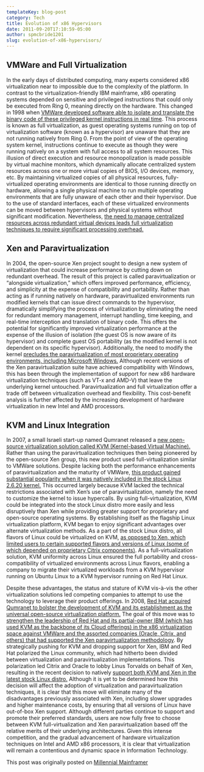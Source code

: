 ```yaml
---
templateKey: blog-post
category: Tech
title: Evolution of x86 Hypervisors
date: 2011-09-20T17:10:59-05:00
author: spmcbride1201
slug: evolution-of-x86-hypervisors/
---
```


## VMWare and Full Virtualization

In the early days of distributed computing, many experts considered x86 virtualization near to impossible due to the complexity of the platform. In contrast to the virtualization-friendly IBM mainframe, x86 operating systems depended on sensitive and privileged instructions that could only be executed from Ring 0, meaning directly on the hardware. This changed in 1998 when <a href="https://web.archive.org/web/20181210173035/http://www.vmware.com/files/pdf/VMware_paravirtualization.pdf" target="_blank">VMWare developed software able to isolate and translate the binary code of these privileged kernel instructions in real time</a>. This process is known as full virtualization, as guest operating systems running on top of virtualization software (known as a hypervisor) are unaware that they are not running natively from Ring 0. From the point of view of the operating system kernel, instructions continue to execute as though they were running natively on a system with full access to all system resources. This illusion of direct execution and resource monopolization is made possible by virtual machine monitors, which dynamically allocate centralized system resources across one or more virtual copies of BIOS, I/O devices, memory, etc. By maintaining virtualized copies of all physical resources, fully-virtualized operating environments are identical to those running directly on hardware, allowing a single physical machine to run multiple operating environments that are fully unaware of each other and their hypervisor. Due to the use of standard interfaces, each of these virtualized environments can be moved between hypervisors and physical systems without significant modification. Nevertheless, <a href="https://web.archive.org/web/20181210173035/http://www.dell.com/downloads/global/power/ps3q05-20050191-Abels.pdf" target="_blank">the need to manage centralized resources across redundant virtual devices leads full virtualization techniques to require significant processing overhead.</a>

## Xen and Paravirtualization

In 2004, the open-source Xen project sought to design a new system of virtualization that could increase performance by cutting down on redundant overhead. The result of this project is called paravirtualization or “alongside virtualization,” which offers improved performance, efficiency, and simplicity at the expense of compatibility and portability. Rather than acting as if running natively on hardware, paravirtualized environments run modified kernels that can issue direct commands to the hypervisor, dramatically simplifying the process of virtualization by eliminating the need for redundant memory management, interrupt handling, time keeping, and real-time interception and translation of binary code. This offers the potential for significantly improved virtualization performance at the expense of the illusion of isolation (the guest OS is now aware of its hypervisor) and complete guest OS portability (as the modified kernel is not dependent on its specific hypervisor). Additionally, the need to modify the kernel <a href="https://web.archive.org/web/20181210173035/http://www.vmware.com/files/pdf/VMware_paravirtualization.pdf" target="_blank">precludes the paravirtualization of most proprietary operating environments, including Microsoft Windows.</a> Although recent versions of the Xen paravirtualization suite have achieved compatibility with Windows, this has been through the implementation of support for new x86 hardware virtualization techniques (such as VT-x and AMD-V) that leave the underlying kernel untouched. Paravirtualization and full virtualization offer a trade off between virtualization overhead and flexibility. This cost-benefit analysis is further affected by the increasing development of hardware virtualization in new Intel and AMD processors.

## KVM and Linux Integration

In 2007, a small Israeli start-up named Qumranet released a <a href="https://web.archive.org/web/20181210173035/http://www.chinacloud.cn/upload/2009-04/temp_09043010126038.pdf" target="_blank">new open-source virtualization solution called KVM (Kernel-based Virtual Machine).</a> Rather than using the paravirtualization techniques then being pioneered by the open-source Xen group, this new product used full-virtualization similar to VMWare solutions. Despite lacking both the performance enhancements of paravirtualization and the maturity of VMWare, <a href="https://web.archive.org/web/20181210173035/http://www-03.ibm.com/systems/resources/systems_virtualization_idc__kvmforservervirtualization.pdf" target="_blank">this product gained substantial popularity when it was natively included in the stock Linux 2.6.20 kernel.</a> This occurred largely because KVM lacked the technical restrictions associated with Xen’s use of paravirtualization, namely the need to customize the kernel to issue hypercalls. By using full-virtualization, KVM could be integrated into the stock Linux distro more easily and less disruptively than Xen while providing greater support for proprietary and open-source operating systems. By establishing itself as the flagship Linux virtualization platform, KVM began to enjoy significant advantages over alternate virtualization methods. As a part of the stock Linux distro, all flavors of Linux could be virtualized on KVM, [as opposed to Xen, which limited users to certain supported flavors and versions of Linux (some of which depended on proprietary Citrix components)](https://web.archive.org/web/20181210173035/http://www.networkworld.com/community/node/77850). As a full-virtualization solution, KVM uniformity across Linux ensured the full portability and cross-compatibility of virtualized environments across Linux flavors, enabling a company to migrate their virtualized workloads from a KVM hypervisor running on Ubuntu Linux to a KVM hypervisor running on Red Hat Linux.

Despite these advantages, the status and stature of KVM vis-à-vis the other virtualization solutions led competing companies to attempt to use the technology to leverage their product offerings. In 2008, [Red Hat acquired Qumranet to bolster the development of KVM and its establishment as the universal open-source virtualization platform.](https://web.archive.org/web/20181210173035/http://www-03.ibm.com/systems/resources/systems_virtualization_idc__kvmforservervirtualization.pdf) The goal of this move was to [strengthen the leadership of Red Hat and its partial-owner IBM (which has used KVM as the backbone of its Cloud offerings) in the x86 virtualization space against VMWare and the assorted companies (Oracle, Citrix, and others) that had supported the Xen paravirtualization methodology](https://web.archive.org/web/20181210173035/http://searchservervirtualization.techtarget.com/news/1456200/Red-Hat-KVM-underpins-IBM-test-and-dev-cloud). By strategically pushing for KVM and dropping support for Xen, IBM and Red Hat polarized the Linux community, which had hitherto been divided between virtualization and paravirtualization implementations. This polarization led Citrix and Oracle to lobby Linus Torvalds on behalf of Xen, resulting in the recent decision to natively [support both KVM and Xen in the latest stock Linux distro.](http://www.networkworld.com/community/node/77850) Although it is yet to be determined how this decision will affect the adoption of virtualization and paravirtualization techniques, it is clear that this move will eliminate many of the disadvantages previously associated with Xen, including slower upgrades and higher maintenance costs, by ensuring that all versions of Linux have out-of-box Xen support. Although different parties continue to support and promote their preferred standards, users are now fully free to choose between KVM full-virtualization and Xen paravirtualization based off the relative merits of their underlying architectures. Given this intense competition, and the gradual advancement of hardware virtualization techniques on Intel and AMD x86 processors, it is clear that virtualization will remain a contentious and dynamic space in Information Technology.

This post was originally posted on [Millennial Mainframer](https://web.archive.org/web/20190416231640/http://millennialmainframer.com/2011/09/virtualization-wars/)
